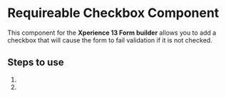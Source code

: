 # Requireable Checkbox Component
This component for the **Xperience 13 Form builder** allows you to add a checkbox that will cause the form to fail validation if it is not checked.

## Steps to use
1. 
1. 